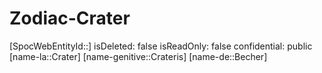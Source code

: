 ﻿---
type: Zodiac
tags:
- astro/Zodiac

---

# Zodiac-Crater

[SpocWebEntityId::]
isDeleted: false
isReadOnly: false
confidential: public
[name-la::Crater]
[name-genitive::Crateris]
[name-de::Becher]
